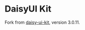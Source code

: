 # DaisyUI Kit

Fork from [daisy-ui-kit](https://www.npmjs.com/package/daisy-ui-kit), version 3.0.11.
